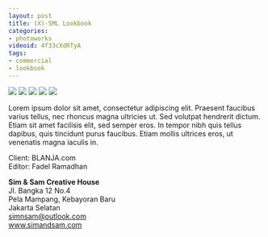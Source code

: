 ```yaml
---
layout: post
title: (X)-SML Lookbook
categories:
- photoworks
videoid: 4f33cXdRTyA
tags:
- commercial
- lookbook
---
```


<img src="/images/PHOTOWORKS/XSML/1.jpg">
<img src="/images/PHOTOWORKS/XSML/2.jpg">
<img src="/images/PHOTOWORKS/XSML/3.jpg">
<img src="/images/PHOTOWORKS/XSML/4.jpg">
<img src="/images/PHOTOWORKS/XSML/5.jpg">

Lorem ipsum dolor sit amet, consectetur adipiscing elit. Praesent faucibus varius tellus, nec rhoncus magna ultricies ut. Sed volutpat hendrerit dictum. Etiam sit amet facilisis elit, sed semper eros. In tempor nibh quis tellus dapibus, quis tincidunt purus faucibus. Etiam mollis ultrices eros, ut venenatis magna iaculis in.


Client: BLANJA.com<br/>
Editor: Fadel Ramadhan<br/>

**Sim & Sam Creative House**<br/>
Jl. Bangka 12 No.4<br/>
Pela Mampang, Kebayoran Baru<br/>
Jakarta Selatan<br/>
simnsam@outlook.com<br/>
www.simandsam.com<br/>

